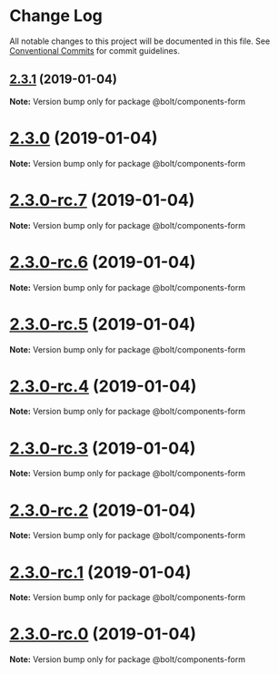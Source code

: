 # Change Log

All notable changes to this project will be documented in this file.
See [Conventional Commits](https://conventionalcommits.org) for commit guidelines.

## [2.3.1](https://github.com/bolt-design-system/bolt/tree/master/packages/components/bolt-form/compare/v2.3.0...v2.3.1) (2019-01-04)

**Note:** Version bump only for package @bolt/components-form





# [2.3.0](https://github.com/bolt-design-system/bolt/tree/master/packages/components/bolt-form/compare/v2.3.0-rc.7...v2.3.0) (2019-01-04)

**Note:** Version bump only for package @bolt/components-form





# [2.3.0-rc.7](https://github.com/bolt-design-system/bolt/tree/master/packages/components/bolt-form/compare/v2.3.0-rc.6...v2.3.0-rc.7) (2019-01-04)

**Note:** Version bump only for package @bolt/components-form





# [2.3.0-rc.6](https://github.com/bolt-design-system/bolt/tree/master/packages/components/bolt-form/compare/v2.3.0-rc.5...v2.3.0-rc.6) (2019-01-04)

**Note:** Version bump only for package @bolt/components-form





# [2.3.0-rc.5](https://github.com/bolt-design-system/bolt/tree/master/packages/components/bolt-form/compare/v2.3.0-rc.4...v2.3.0-rc.5) (2019-01-04)

**Note:** Version bump only for package @bolt/components-form





# [2.3.0-rc.4](https://github.com/bolt-design-system/bolt/tree/master/packages/components/bolt-form/compare/v2.3.0-rc.3...v2.3.0-rc.4) (2019-01-04)

**Note:** Version bump only for package @bolt/components-form





# [2.3.0-rc.3](https://github.com/bolt-design-system/bolt/tree/master/packages/components/bolt-form/compare/v2.3.0-rc.2...v2.3.0-rc.3) (2019-01-04)

**Note:** Version bump only for package @bolt/components-form





# [2.3.0-rc.2](https://github.com/bolt-design-system/bolt/tree/master/packages/components/bolt-form/compare/v2.3.0-rc.1...v2.3.0-rc.2) (2019-01-04)

**Note:** Version bump only for package @bolt/components-form





# [2.3.0-rc.1](https://github.com/bolt-design-system/bolt/tree/master/packages/components/bolt-form/compare/vv2.3.0-rc.0...v2.3.0-rc.1) (2019-01-04)

**Note:** Version bump only for package @bolt/components-form





# [2.3.0-rc.0](https://github.com/bolt-design-system/bolt/tree/master/packages/components/bolt-form/compare/v2.2.1...v2.3.0-rc.0) (2019-01-04)

**Note:** Version bump only for package @bolt/components-form
